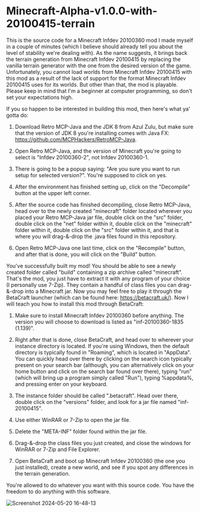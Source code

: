 # Minecraft-Alpha-v1.0.0-with-20100415-terrain
This is the source code for a Minecraft Infdev 20100360 mod I made myself in a couple of minutes (which I believe should already tell you about the level of stability we're dealing with). As the name suggests, it brings back the terrain generation from Minecraft Infdev 20100415 by replacing the vanilla terrain generator with the one from the desired version of the game. Unfortunately, you cannot load worlds from Minecraft Infdev 20100415 with this mod as a result of the lack of support for the format Minecraft Infdev 20100415 uses for its worlds. But other than that, the mod is playable. Please keep in mind that I'm a beginner at computer programming, so don't set your expectations high.

If you so happen to be interested in building this mod, then here's what ya' gotta do:


1. Download Retro MCP-Java and the JDK 8 from Azul Zulu, but make sure that the version of JDK 8 you're installing comes with Java FX: https://github.com/MCPHackers/RetroMCP-Java.

2. Open Retro MCP-Java, and the version of Minecraft you're going to select is "Infdev 20100360-2", not Infdev 20100360-1.

3. There is going to be a popup saying: "Are you sure you want to run setup for selected version?". You're supposed to click on yes.

4. After the environment has finished setting up, click on the "Decompile" button at the upper left corner.

5. After the source code has finished decompiling, close Retro MCP-Java, head over to the newly created "minecraft" folder located wherever you placed your Retro MCP-Java jar file, double click on the "src" folder, double click on the "net" folder within it, double click on the "minecraft" folder within it, double click on the "src" folder within it, and that is where you will drag-&-drop the .java files found in this repository.

6. Open Retro MCP-Java one last time, click on the "Recompile" button, and after that is done, you will click on the "Build" button.



You've successfully built my mod! You should be able to see a newly created folder called "build" containing a zip archive called "minecraft". That's the mod, you just have to extract it with any program of your choice (I personally use 7-Zip). They contain a handful of class files you can drag-&-drop into a Minecraft jar. Now you may feel free to play it through the BetaCraft launcher (which can be found here: https://betacraft.uk/). Now I will teach you how to install this mod through BetaCraft:


1. Make sure to install Minecraft Infdev 20100360 before anything. The version you will choose to download is listed as "inf-20100360-1835 (1.139)".

2. Right after that is done, close BetaCraft, and head over to wherever your instance directory is located. If you're using Windows, then the default directory is typically found in "Roaming", which is located in "AppData". You can quickly head over there by clicking on the search icon typically present on your search bar (although, you can alternatively click on your home button and click on the search bar found over there), typing "run" (which will bring up a program simply called "Run"), typing %appdata%, and pressing enter on your keyboard.

3. The instance folder should be called ".betacraft". Head over there, double click on the "versions" folder, and look for a jar file named "inf-20100415".

4. Use either WinRAR or 7-Zip to open the jar file.

5. Delete the "META-INF" folder found within the jar file.

6. Drag-&-drop the class files you just created, and close the windows for WinRAR or 7-Zip and File Explorer.

7. Open BetaCraft and boot up Minecraft Infdev 20100360 (the one you just installed), create a new world, and see if you spot any differences in the terrain generation.


You're allowed to do whatever you want with this source code. You have the freedom to do anything with this software.


![Screenshot 2024-05-20 16-48-13](https://github.com/JohnCartoonist/Minecraft-Infdev-20100360-with-20100415-terrain/assets/86744606/ade3bd02-f7b0-4074-934e-7cf6eaad0489)
